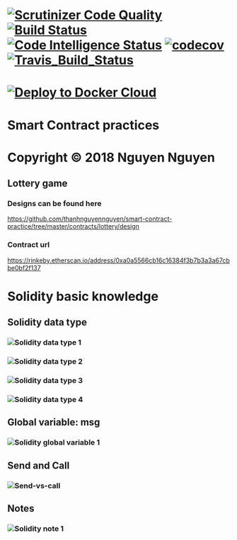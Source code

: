 

# [![Scrutinizer Code Quality](https://scrutinizer-ci.com/g/thanhnguyennguyen/smart-contract-practice/badges/quality-score.png?b=master)](https://scrutinizer-ci.com/g/thanhnguyennguyen/smart-contract-practice/?branch=master) [![Build Status](https://scrutinizer-ci.com/g/thanhnguyennguyen/smart-contract-practice/badges/build.png?b=master)](https://scrutinizer-ci.com/g/thanhnguyennguyen/smart-contract-practice/build-status/master)[![Code Intelligence Status](https://scrutinizer-ci.com/g/thanhnguyennguyen/smart-contract-practice/badges/code-intelligence.svg?b=master)](https://scrutinizer-ci.com/code-intelligence)   [![codecov](https://codecov.io/gh/thanhnguyennguyen/smart-contract-practice/branch/master/graph/badge.svg)](https://codecov.io/gh/thanhnguyennguyen/smart-contract-practice) [![Travis_Build_Status](https://travis-ci.com/thanhnguyennguyen/smart-contract-practice.svg?branch=master)](https://travis-ci.com/thanhnguyennguyen/smart-contract-practice)

# [![Deploy to Docker Cloud](https://files.cloud.docker.com/images/deploy-to-dockercloud.svg)](https://cloud.docker.com/stack/deploy/?repo=https://github.com/thanhnguyennguyen/smart-contract-practice/)
# Smart Contract practices
# Copyright © 2018 Nguyen Nguyen

## Lottery game
### Designs can be found here
https://github.com/thanhnguyennguyen/smart-contract-practice/tree/master/contracts/lottery/design
### Contract  url
https://rinkeby.etherscan.io/address/0xa0a5566cb16c16384f3b7b3a3a67cbbe0bf2f137

# Solidity basic knowledge
## Solidity data type
### ![Solidity data type 1](https://i.imgur.com/2P3XeQR.png)
### ![Solidity data type 2](https://i.imgur.com/majsyDN.png)
### ![Solidity data type 3](https://i.imgur.com/Yy9WIXI.png)
### ![Solidity data type 4](https://i.imgur.com/eL8TkKa.png)
## Global variable: msg
### ![Solidity global variable 1](https://i.imgur.com/XWEcnzk.png)
## Send and Call
### ![Send-vs-call](https://i.imgur.com/m3ji3et.jpg)

## Notes
### ![Solidity note 1](https://i.imgur.com/OkIIVRb.png)
